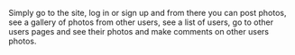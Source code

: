 Simply go to the site, log in or sign up and from there you can post photos, see a gallery of photos from other users, see a list of users, go to other users pages and see their photos and make comments on other users photos.